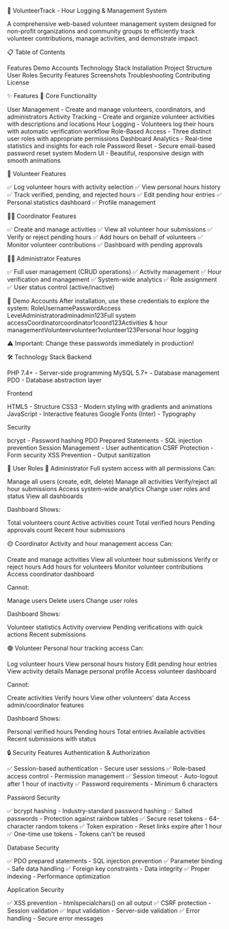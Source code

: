 🤝 VolunteerTrack - Hour Logging & Management System

A comprehensive web-based volunteer management system designed for non-profit organizations and community groups to efficiently track volunteer contributions, manage activities, and demonstrate impact.

📋 Table of Contents

Features
Demo Accounts
Technology Stack
Installation
Project Structure
User Roles
Security Features
Screenshots
Troubleshooting
Contributing
License


✨ Features
🎯 Core Functionality

User Management - Create and manage volunteers, coordinators, and administrators
Activity Tracking - Create and organize volunteer activities with descriptions and locations
Hour Logging - Volunteers log their hours with automatic verification workflow
Role-Based Access - Three distinct user roles with appropriate permissions
Dashboard Analytics - Real-time statistics and insights for each role
Password Reset - Secure email-based password reset system
Modern UI - Beautiful, responsive design with smooth animations

👤 Volunteer Features

✅ Log volunteer hours with activity selection
✅ View personal hours history
✅ Track verified, pending, and rejected hours
✅ Edit pending hour entries
✅ Personal statistics dashboard
✅ Profile management

👨‍💼 Coordinator Features

✅ Create and manage activities
✅ View all volunteer hour submissions
✅ Verify or reject pending hours
✅ Add hours on behalf of volunteers
✅ Monitor volunteer contributions
✅ Dashboard with pending approvals

👨‍💻 Administrator Features

✅ Full user management (CRUD operations)
✅ Activity management
✅ Hour verification and management
✅ System-wide analytics
✅ Role assignment
✅ User status control (active/inactive)


🔑 Demo Accounts
After installation, use these credentials to explore the system:
RoleUsernamePasswordAccess LevelAdministratoradminadmin123Full system accessCoordinatorcoordinator1coord123Activities & hour managementVolunteervolunteer1volunteer123Personal hour logging

⚠️ Important: Change these passwords immediately in production!


🛠️ Technology Stack
Backend

PHP 7.4+ - Server-side programming
MySQL 5.7+ - Database management
PDO - Database abstraction layer

Frontend

HTML5 - Structure
CSS3 - Modern styling with gradients and animations
JavaScript - Interactive features
Google Fonts (Inter) - Typography

Security

bcrypt - Password hashing
PDO Prepared Statements - SQL injection prevention
Session Management - User authentication
CSRF Protection - Form security
XSS Prevention - Output sanitization

👥 User Roles
🔴 Administrator
Full system access with all permissions
Can:

Manage all users (create, edit, delete)
Manage all activities
Verify/reject all hour submissions
Access system-wide analytics
Change user roles and status
View all dashboards

Dashboard Shows:

Total volunteers count
Active activities count
Total verified hours
Pending approvals count
Recent hour submissions


🟡 Coordinator
Activity and hour management access
Can:

Create and manage activities
View all volunteer hour submissions
Verify or reject hours
Add hours for volunteers
Monitor volunteer contributions
Access coordinator dashboard

Cannot:

Manage users
Delete users
Change user roles

Dashboard Shows:

Volunteer statistics
Activity overview
Pending verifications with quick actions
Recent submissions


🟢 Volunteer
Personal hour tracking access
Can:

Log volunteer hours
View personal hours history
Edit pending hour entries
View activity details
Manage personal profile
Access volunteer dashboard

Cannot:

Create activities
Verify hours
View other volunteers' data
Access admin/coordinator features

Dashboard Shows:

Personal verified hours
Pending hours
Total entries
Available activities
Recent submissions with status

🔒 Security Features
Authentication & Authorization

✅ Session-based authentication - Secure user sessions
✅ Role-based access control - Permission management
✅ Session timeout - Auto-logout after 1 hour of inactivity
✅ Password requirements - Minimum 6 characters

Password Security

✅ bcrypt hashing - Industry-standard password hashing
✅ Salted passwords - Protection against rainbow tables
✅ Secure reset tokens - 64-character random tokens
✅ Token expiration - Reset links expire after 1 hour
✅ One-time use tokens - Tokens can't be reused

Database Security

✅ PDO prepared statements - SQL injection prevention
✅ Parameter binding - Safe data handling
✅ Foreign key constraints - Data integrity
✅ Proper indexing - Performance optimization

Application Security

✅ XSS prevention - htmlspecialchars() on all output
✅ CSRF protection - Session validation
✅ Input validation - Server-side validation
✅ Error handling - Secure error messages

